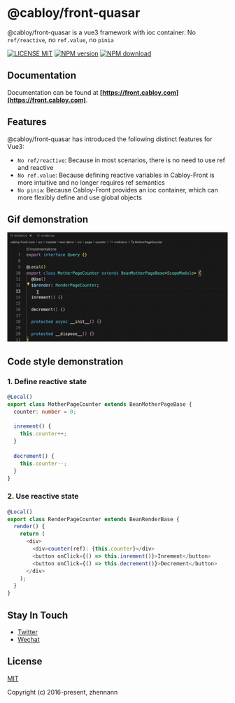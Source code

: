 # @cabloy/front-quasar

@cabloy/front-quasar is a vue3 framework with ioc container. No `ref/reactive`, no `ref.value`, no `pinia`

[![LICENSE MIT][license-image]][license-url]
[![NPM version][npm-image]][npm-url]
[![NPM download][download-image]][download-url]

[license-image]: https://img.shields.io/badge/license-MIT-blue.svg
[license-url]: https://github.com/cabloy/cabloy-front/blob/master/LICENSE
[npm-image]: https://img.shields.io/npm/v/@cabloy/front-quasar.svg?style=flat-square
[npm-url]: https://npmjs.com/package/@cabloy/front-quasar
[download-image]: https://img.shields.io/npm/dm/@cabloy/front-quasar?color=orange&label=npm%20downloads
[download-url]: https://npmjs.com/package/@cabloy/front-quasar

## Documentation

Documentation can be found at **[https://front.cabloy.com](https://front.cabloy.com)**.

## Features

@cabloy/front-quasar has introduced the following distinct features for Vue3:

- `No ref/reactive`: Because in most scenarios, there is no need to use ref and reactive
- `No ref.value`: Because defining reactive variables in Cabloy-Front is more intuitive and no longer requires ref semantics
- `No pinia`: Because Cabloy-Front provides an ioc container, which can more flexibly define and use global objects

## Gif demonstration

![No ref/reactive](../cabloy-docs/assets/img/state-no-ref-reactive.gif)

## Code style demonstration

### 1. Define reactive state

```typescript
@Local()
export class MotherPageCounter extends BeanMotherPageBase {
  counter: number = 0;

  inrement() {
    this.counter++;
  }

  decrement() {
    this.counter--;
  }
}
```

### 2. Use reactive state

```typescript
@Local()
export class RenderPageCounter extends BeanRenderBase {
  render() {
    return (
      <div>
        <div>counter(ref): {this.counter}</div>
        <button onClick={() => this.inrement()}>Inrement</button>
        <button onClick={() => this.decrement()}>Decrement</button>
      </div>
    );
  }
}
```

## Stay In Touch

- [Twitter](https://twitter.com/zhennann2024)
- [Wechat](./cabloy-docs/zh/assets/img/wx-zhennann.jpg)

## License

[MIT](./LICENSE)

Copyright (c) 2016-present, zhennann
